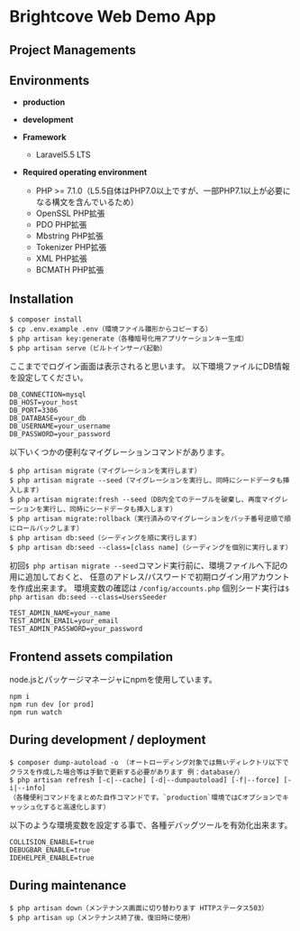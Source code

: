 # Brightcove Web Demo App

## Project Managements

## Environments
  - **production**

  - **development**

  - **Framework**
    + Laravel5.5 LTS

  - **Required operating environment**
    + PHP >= 7.1.0（L5.5自体はPHP7.0以上ですが、一部PHP7.1以上が必要になる構文を含んでいるため）
    + OpenSSL PHP拡張
    + PDO PHP拡張
    + Mbstring PHP拡張
    + Tokenizer PHP拡張
    + XML PHP拡張
    + BCMATH PHP拡張

## Installation
```SSH
$ composer install
$ cp .env.example .env（環境ファイル雛形からコピーする）
$ php artisan key:generate（各種暗号化用アプリケーションキー生成）
$ php artisan serve（ビルトインサーバ起動）
```

ここまででログイン画面は表示されると思います。
以下環境ファイルにDB情報を設定してください。

```.env
DB_CONNECTION=mysql
DB_HOST=your_host
DB_PORT=3306
DB_DATABASE=your_db
DB_USERNAME=your_username
DB_PASSWORD=your_password
```

以下いくつかの便利なマイグレーションコマンドがあります。

```SSH
$ php artisan migrate（マイグレーションを実行します）
$ php artisan migrate --seed（マイグレーションを実行し、同時にシードデータも挿入します）
$ php artisan migrate:fresh --seed（DB内全てのテーブルを破棄し、再度マイグレーションを実行し、同時にシードデータも挿入します）
$ php artisan migrate:rollback（実行済みのマイグレーションをバッチ番号逆順で順にロールバックします）
$ php artisan db:seed（シーディングを順に実行します）
$ php artisan db:seed --class=[class name]（シーディングを個別に実行します）
```

初回`$ php artisan migrate --seed`コマンド実行前に、環境ファイルへ下記の用に追加しておくと、
任意のアドレス/パスワードで初期ログイン用アカウントを作成出来ます。
環境変数の確認は `/config/accounts.php`
個別シード実行は`$ php artisan db:seed --class=UsersSeeder`

```.env
TEST_ADMIN_NAME=your_name
TEST_ADMIN_EMAIL=your_email
TEST_ADMIN_PASSWORD=your_password
```

## Frontend assets compilation
node.jsとパッケージマネージャにnpmを使用しています。

```SSH
npm i
npm run dev [or prod]
npm run watch
```

## During development / deployment
```SSH
$ composer dump-autoload -o （オートローディング対象では無いディレクトリ以下でクラスを作成した場合等は手動で更新する必要があります 例：database/）
$ php artisan refresh [-c|--cache] [-d|--dumpautoload] [-f|--force] [-i|--info]
（各種便利コマンドをまとめた自作コマンドです。`production`環境ではCオプションでキャッシュ化すると高速化します）
```

以下のような環境変数を設定する事で、各種デバッグツールを有効化出来ます。

```.env
COLLISION_ENABLE=true
DEBUGBAR_ENABLE=true
IDEHELPER_ENABLE=true
```

## During maintenance
```SSH
$ php artisan down（メンテナンス画面に切り替わります HTTPステータス503）
$ php artisan up（メンテナンス終了後、復旧時に使用）
```
